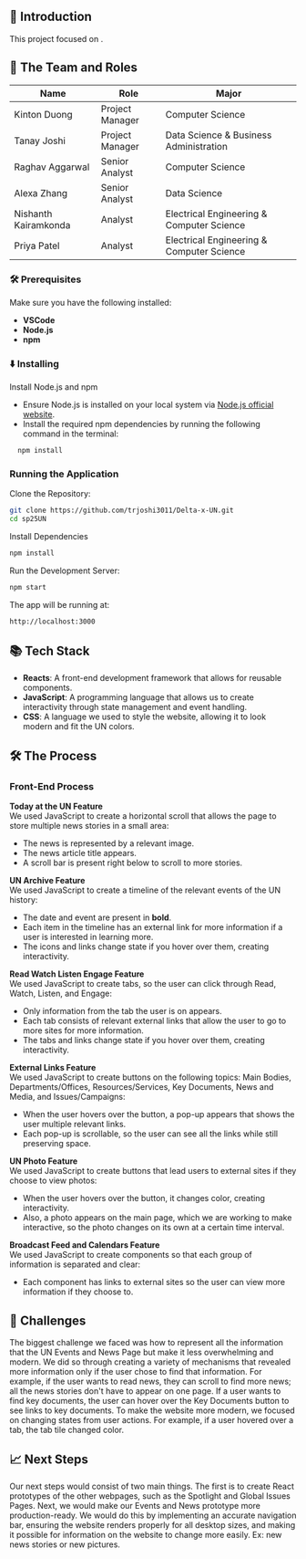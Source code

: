 ## 🌟 Introduction
This project focused on .

## 👥 The Team and Roles

| Name            | Role            | Major                                     |
| --------------- | --------------- | ----------------------------------------- |
| Kinton Duong    | Project Manager | Computer Science                          |
| Tanay Joshi     | Project Manager | Data Science & Business Administration    |
| Raghav Aggarwal | Senior Analyst  | Computer Science                          |
| Alexa Zhang     | Senior Analyst  | Data Science                              |
| Nishanth Kairamkonda         | Analyst         | Electrical Engineering & Computer Science                              |
| Priya Patel     | Analyst         | Electrical Engineering & Computer Science |

### 🛠 Prerequisites
Make sure you have the following installed:
- **VSCode**
- **Node.js**
- **npm**

 ### ⬇️ Installing
  Install Node.js and npm 
   - Ensure Node.js is installed on your local system via [Node.js official website](https://nodejs.org/en).  
   - Install the required npm dependencies by running the following command in the terminal:
     
   ```bash
     npm install
   ```
### Running the Application

Clone the Repository:

```bash
git clone https://github.com/trjoshi3011/Delta-x-UN.git
cd sp25UN
```

Install Dependencies

```bash
npm install
```

Run the Development Server:

```bash
npm start
```

The app will be running at: 
```bash
http://localhost:3000
```

## 📚 Tech Stack

- **Reacts**: A front-end development framework that allows for reusable components.
- **JavaScript**: A programming language that allows us to create interactivity through state management and event handling.
- **CSS**: A language we used to style the website, allowing it to look modern and fit the UN colors.

## 🛠️ The Process

### Front-End Process
**Today at the UN Feature**  
We used JavaScript to create a horizontal scroll that allows the page to store multiple news stories in a small area:
- The news is represented by a relevant image.
- The news article title appears.
- A scroll bar is present right below to scroll to more stories.
  
**UN Archive Feature**  
We used JavaScript to create a timeline of the relevant events of the UN history:
- The date and event are present in **bold**.
- Each item in the timeline has an external link for more information if a user is interested in learning more.
- The icons and links change state if you hover over them, creating interactivity.

**Read Watch Listen Engage Feature**  
We used JavaScript to create tabs, so the user can click through Read, Watch, Listen, and Engage:
- Only information from the tab the user is on appears.
- Each tab consists of relevant external links that allow the user to go to more sites for more information.
- The tabs and links change state if you hover over them, creating interactivity.

**External Links Feature**  
We used JavaScript to create buttons on the following topics: Main Bodies, Departments/Offices, Resources/Services, Key Documents, News and Media, and Issues/Campaigns:
- When the user hovers over the button, a pop-up appears that shows the user multiple relevant links.
- Each pop-up is scrollable, so the user can see all the links while still preserving space.

**UN Photo Feature**  
We used JavaScript to create buttons that lead users to external sites if they choose to view photos:
- When the user hovers over the button, it changes color, creating interactivity.
- Also, a photo appears on the main page, which we are working to make interactive, so the photo changes on its own at a certain time interval.

**Broadcast Feed and Calendars Feature**  
We used JavaScript to create components so that each group of information is separated and clear:
- Each component has links to external sites so the user can view more information if they choose to.

## 🚧 Challenges

The biggest challenge we faced was how to represent all the information that the UN Events and News Page but make it less overwhelming and modern. We did so through creating a variety of mechanisms that revealed more information only if the user chose to find that information. For example, if the user wants to read news, they can scroll to find more news; all the news stories don't have to appear on one page. If a user wants to find key documents, the user can hover over the Key Documents button to see links to key documents. To make the website more modern, we focused on changing states from user actions. For example, if a user hovered over a tab, the tab tile changed color. 

## 📈 Next Steps

Our next steps would consist of two main things. The first is to create React prototypes of the other webpages, such as the Spotlight and Global Issues Pages. Next, we would make our Events and News prototype more production-ready. We would do this by implementing an accurate navigation bar, ensuring the website renders properly for all desktop sizes, and making it possible for information on the website to change more easily. Ex: new news stories or new pictures.



                  
